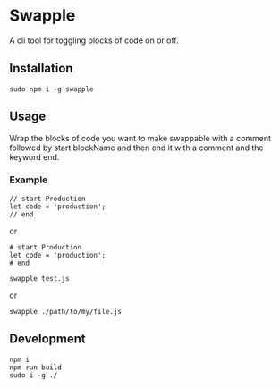 # Swapple

A cli tool for toggling blocks of code on or off.

## Installation

```
sudo npm i -g swapple
```

## Usage

Wrap the blocks of code you want to make swappable with a comment
followed by start blockName and then end it with a comment and the keyword
end.

### Example

```
// start Production
let code = 'production';
// end
```

or

```
# start Production
let code = 'production';
# end
```

```
swapple test.js
```

or

```
swapple ./path/to/my/file.js
```

## Development

```
npm i
npm run build
sudo i -g ./
```
